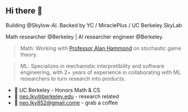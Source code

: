 ## Hi there 👋

Building @Skylow-AI. Backed by YC / MiraclePlus / UC Berkeley SkyLab

Math researcher @Berkeley | AI researcher engineer @Berkeley.

> Math: Working with [Professor Alan Hammond](<https://math.berkeley.edu/~alanmh/>) on stochastic game theory.

> ML: Specializes in mechanistic interpretibility and software engineering, with 2+ years of experience in collaborating with ML researchers to turn research into products.

- 🌱 UC Berkeley - Honors Math & CS
- 📧 <neo.lky@berkeley.edu> - research related
- 📧 <neo.lky852@gmail.come> - grab a coffee
